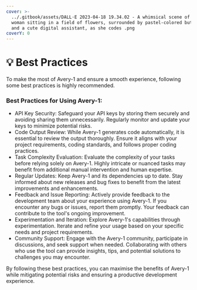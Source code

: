 ```yaml
---
cover: >-
  ../.gitbook/assets/DALL·E 2023-04-18 19.34.02 - A whimsical scene of a young
  woman sitting in a field of flowers, surrounded by pastel-colored butterflies
  and a cute digital assistant, as she codes .png
coverY: 0
---
```


# 💡 Best Practices

To make the most of Avery-1 and ensure a smooth experience, following some best practices is highly recommended.

### Best Practices for Using Avery-1:

* API Key Security: Safeguard your API keys by storing them securely and avoiding sharing them unnecessarily. Regularly monitor and update your keys to minimize potential risks.
* Code Output Review: While Avery-1 generates code automatically, it is essential to review the output thoroughly. Ensure it aligns with your project requirements, coding standards, and follows proper coding practices.
* Task Complexity Evaluation: Evaluate the complexity of your tasks before relying solely on Avery-1. Highly intricate or nuanced tasks may benefit from additional manual intervention and human expertise.
* Regular Updates: Keep Avery-1 and its dependencies up to date. Stay informed about new releases and bug fixes to benefit from the latest improvements and enhancements.
* Feedback and Issue Reporting: Actively provide feedback to the development team about your experience using Avery-1. If you encounter any bugs or issues, report them promptly. Your feedback can contribute to the tool's ongoing improvement.
* Experimentation and Iteration: Explore Avery-1's capabilities through experimentation. Iterate and refine your usage based on your specific needs and project requirements.
* Community Support: Engage with the Avery-1 community, participate in discussions, and seek support when needed. Collaborating with others who use the tool can provide insights, tips, and potential solutions to challenges you may encounter.

By following these best practices, you can maximise the benefits of Avery-1 while mitigating potential risks and ensuring a productive development experience.
